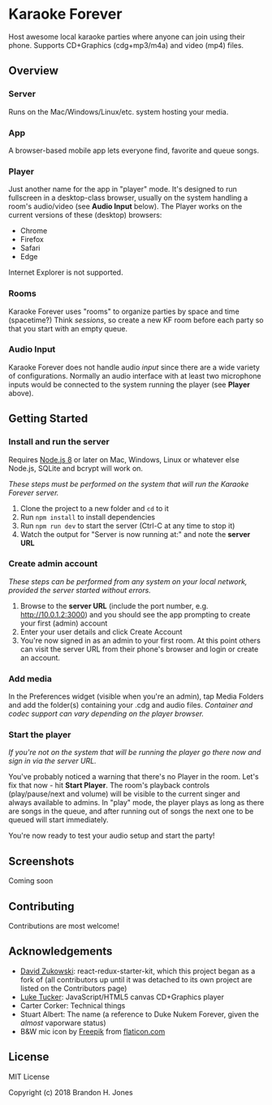 # Karaoke Forever

Host awesome local karaoke parties where anyone can join using their phone. Supports CD+Graphics (cdg+mp3/m4a) and video (mp4) files.

## Overview

### Server

Runs on the Mac/Windows/Linux/etc. system hosting your media.

### App

A browser-based mobile app lets everyone find, favorite and queue songs.

### Player

Just another name for the app in "player" mode. It's designed to run fullscreen in a desktop-class browser, usually on the system handling a room's audio/video (see **Audio Input** below). The Player works on the current versions of these (desktop) browsers:

- Chrome
- Firefox
- Safari
- Edge

Internet Explorer is not supported.

### Rooms

Karaoke Forever uses "rooms" to organize parties by space and time (spacetime?) Think *sessions*, so create a new KF room before each party so that you start with an empty queue.

### Audio Input

Karaoke Forever does not handle audio *input* since there are a wide variety of configurations. Normally an audio interface with at least two microphone inputs would be connected to the system running the player (see **Player** above).

## Getting Started

### Install and run the server ###

Requires [Node.js 8](https://nodejs.org/en/) or later on Mac, Windows, Linux or whatever else Node.js, SQLite and bcrypt will work on.

*These steps must be performed on the system that will run the Karaoke Forever server.*

1. Clone the project to a new folder and `cd` to it
2. Run `npm install` to install dependencies
3. Run `npm run dev` to start the server (Ctrl-C at any time to stop it)
4. Watch the output for "Server is now running at:" and note the **server URL**

### Create admin account ###

*These steps can be performed from any system on your local network, provided the server started without errors.*

1. Browse to the **server URL** (include the port number, e.g. http://10.0.1.2:3000) and you should see the app prompting to create your first (admin) account
2. Enter your user details and click Create Account
3. You're now signed in as an admin to your first room. At this point others can visit the server URL from their phone's browser and login or create an account.

### Add media ###

In the Preferences widget (visible when you're an admin), tap Media Folders and add the folder(s) containing your .cdg and audio files. *Container and codec support can vary depending on the player browser.*

### Start the player ###

*If you're not on the system that will be running the player go there now and sign in via the server URL.*

You've probably noticed a warning that there's no Player in the room. Let's fix that now - hit **Start Player**. The room's playback controls (play/pause/next and volume) will be visible to the current singer and always available to admins. In "play" mode, the player plays as long as there are songs in the queue, and after running out of songs the next one to be queued will start immediately.

You're now ready to test your audio setup and start the party!

## Screenshots

Coming soon

## Contributing

Contributions are most welcome!

## Acknowledgements

- [David Zukowski](https://zuko.me): react-redux-starter-kit, which this project began as a fork of (all contributors up until it was detached to its own project are listed on the Contributors page)
- [Luke Tucker](https://github.com/ltucker/): JavaScript/HTML5 canvas CD+Graphics player
- Carter Corker: Technical things
- Stuart Albert: The name (a reference to Duke Nukem Forever, given the *almost* vaporware status)
- B&W mic icon by [Freepik](http://www.freepik.com/) from [flaticon.com](http://www.flaticon.com/)

## License

MIT License

Copyright (c) 2018 Brandon H. Jones
